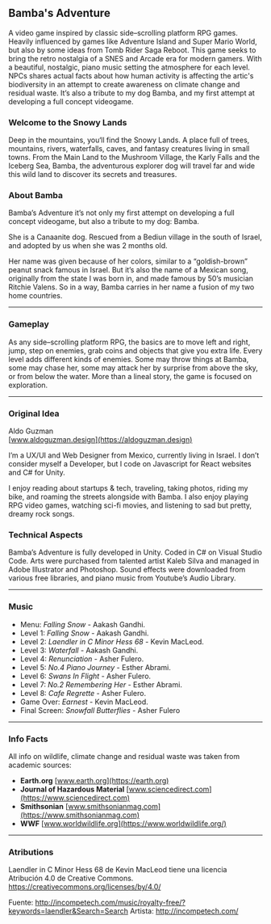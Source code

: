 ## Bamba's Adventure

A video game inspired by classic side–scrolling platform RPG games. Heavily influenced by games like Adventure Island and Super Mario World, but also by some ideas from Tomb Rider Saga Reboot. This game seeks to bring the retro nostalgia of a SNES and Arcade era for modern gamers. With a beautiful, nostalgic, piano music setting the atmosphere for each level. NPCs shares actual facts about how human activity is affecting the artic's biodiversity in an attempt to create awareness on climate change and residual waste. It’s also a tribute to my dog Bamba, and my first attempt at developing a full concept videogame.

### Welcome to the Snowy Lands

Deep in the mountains, you‘ll find the Snowy Lands. A place full of trees, mountains, rivers, waterfalls, caves, and fantasy creatures living in small towns. From the Main Land to the Mushroom  Village, the Karly Falls and the Iceberg Sea, Bamba, the adventurous explorer dog will travel far and wide this wild land to discover its secrets and treasures.

### About Bamba

Bamba’s Adventure it’s not only my first attempt on developing a full concept videogame, but also a tribute to my dog: Bamba.

She is a Canaanite dog. Rescued from a Bediun village in the south of Israel, and adopted by us when she was 2 months old.

Her name was given because of her colors, similar to a “goldish-brown” peanut snack famous in Israel. But it’s also the name of a Mexican song, originally from the state I was born in, and made famous by 50’s musician Ritchie Valens. So in a way, Bamba carries in her name a fusion of my two home countries.

---
### Gameplay

As any side–scrolling platform RPG, the basics are to move left and right, jump, step on enemies, grab coins and objects that give you extra life.
 Every level adds different kinds of enemies. Some may throw things at Bamba, some may chase her, some may attack her by surprise from above the sky, or from below the water. More than a lineal story, the game is focused on exploration.

---
### Original Idea
Aldo Guzman \
[www.aldoguzman.design](https://aldoguzman.design)

I’m a UX/UI and Web Designer from Mexico, currently living in Israel. I don’t consider myself a Developer, but I code on Javascript for React websites and C# for Unity.
 
I enjoy reading about startups & tech, traveling, taking photos, riding my bike, and roaming the streets alongside with Bamba. I also enjoy playing RPG video games, watching sci-fi movies, and listening to sad but pretty, dreamy rock songs.


### Technical Aspects

Bamba’s Adventure is fully developed in Unity. Coded in C# on Visual Studio Code. Arts were purchased from talented artist Kaleb Silva and managed in Adobe Illustrator and Photoshop. Sound effects were downloaded from various free libraries, and piano music from Youtube’s Audio Library.


---
### Music
- Menu: *Falling Snow* - Aakash Gandhi.
- Level 1: *Falling Snow* - Aakash Gandhi.
- Level 2: *Laendler in C Minor Hess 68* - Kevin MacLeod.
- Level 3: *Waterfall* - Aakash Gandhi.
- Level 4: *Renunciation* - Asher Fulero.
- Level 5: *No.4 Piano Journey* - Esther Abrami.
- Level 6: *Swans In Flight* - Asher Fulero.
- Level 7: *No.2 Remembering Her* - Esther Abrami.
- Level 8: *Cafe Regrette* - Asher Fulero.
- Game Over: *Earnest* - Kevin MacLeod.
- Final Screen: *Snowfall Butterflies* - Asher Fulero

---
### Info Facts
All info on wildlife, climate change and residual waste was taken from academic sources:

- **Earth.org** [www.earth.org](https://earth.org)
- **Journal of Hazardous Material** [www.sciencedirect.com](https://www.sciencedirect.com)
- **Smithsonian** [www.smithsonianmag.com](https://www.smithsonianmag.com)
- **WWF** [www.worldwildlife.org](https://www.worldwildlife.org/)

---
### Atributions
Laendler in C Minor Hess 68 de Kevin MacLeod tiene una licencia Atribución 4.0 de Creative Commons. https://creativecommons.org/licenses/by/4.0/

Fuente: http://incompetech.com/music/royalty-free/?keywords=laendler&Search=Search
Artista: http://incompetech.com/
